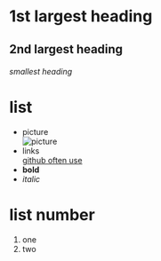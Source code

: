 # 1st largest heading
## 2nd largest heading
###### smallest heading
# list
- picture\
![picture](https://upload.wikimedia.org/wikipedia/commons/thumb/1/11/Test-Logo.svg/783px-Test-Logo.svg.png)
- links\
[github often use](https://docs.github.com/en/get-started/writing-on-github/getting-started-with-writing-and-formatting-on-github/basic-writing-and-formatting-syntax)
- **bold**
- _italic_
# list number
1. one
2. two
